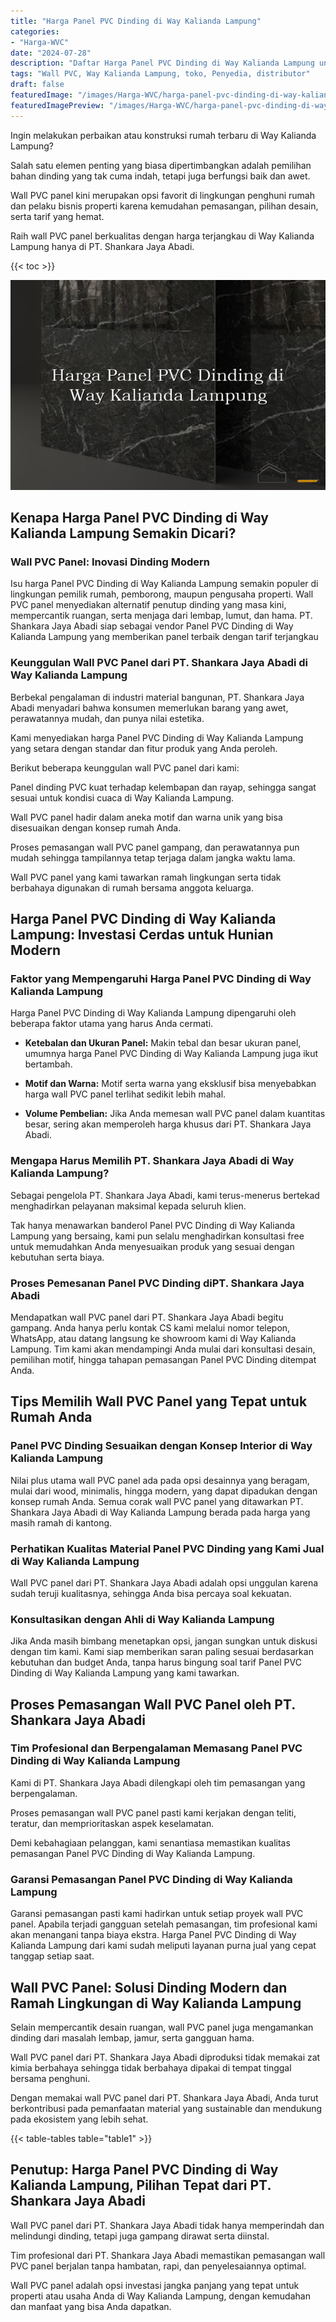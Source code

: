 ```yaml
---
title: "Harga Panel PVC Dinding di Way Kalianda Lampung"
categories:
- "Harga-WVC"
date: "2024-07-28"
description: "Daftar Harga Panel PVC Dinding di Way Kalianda Lampung untuk hunian, kantor, dan toko. Produk berkualitas, beragam motif, variasi warna elegan, beserta jasa pemasangan dikerjakan oleh teknisi berpengalaman dan garansi resmi!|Jasa penyediaan Panel PVC Dinding di Way Kalianda Lampung bagi keperluan hunian, kantor, maupun ritel, beserta panel berkualitas dan penempatan oleh tenaga ahli berpengalaman serta garansi resmi.|Alternatif Panel PVC Dinding di Way Kalianda Lampung yang andal bagi rumah, perkantoran, serta ritel, bersama produk unggulan dan instalasi ditangani oleh tim ahli dan garansi resmi.|Penjualan Panel PVC Dinding di Way Kalianda Lampung untuk hunian, kantor, dan ritel, beserta material unggulan dan penempatan oleh tenaga ahli profesional, dilengkapi dengan kepastian resmi.}"
tags: "Wall PVC, Way Kalianda Lampung, toko, Penyedia, distributor"
draft: false
featuredImage: "/images/Harga-WVC/harga-panel-pvc-dinding-di-way-kalianda-lampung.png"
featuredImagePreview: "/images/Harga-WVC/harga-panel-pvc-dinding-di-way-kalianda-lampung.png"
---
```


Ingin melakukan perbaikan atau konstruksi rumah terbaru di Way Kalianda Lampung?

Salah satu elemen penting yang biasa dipertimbangkan adalah pemilihan bahan dinding yang tak cuma indah, tetapi juga berfungsi baik dan awet.

Wall PVC panel kini merupakan opsi favorit di lingkungan penghuni rumah dan pelaku bisnis properti karena kemudahan pemasangan, pilihan desain, serta tarif yang hemat.

Raih wall PVC panel berkualitas dengan harga terjangkau di Way Kalianda Lampung hanya di PT. Shankara Jaya Abadi.

{{< toc >}}

![Harga Panel PVC Dinding di Way Kalianda Lampung](/images/Harga-WVC/Harga-Panel-PVC-Dinding-di-Way-Kalianda-Lampung.png)


## Kenapa Harga Panel PVC Dinding di Way Kalianda Lampung Semakin Dicari?

### Wall PVC Panel: Inovasi Dinding Modern

Isu harga Panel PVC Dinding di Way Kalianda Lampung semakin populer di lingkungan pemilik rumah, pemborong, maupun pengusaha properti. Wall PVC panel menyediakan alternatif penutup dinding yang masa kini, mempercantik ruangan, serta menjaga dari lembap, lumut, dan hama. PT. Shankara Jaya Abadi siap sebagai vendor Panel PVC Dinding di Way Kalianda Lampung yang memberikan panel terbaik dengan tarif terjangkau

### Keunggulan Wall PVC Panel dari PT. Shankara Jaya Abadi di Way Kalianda Lampung

Berbekal pengalaman di industri material bangunan, PT. Shankara Jaya Abadi menyadari bahwa konsumen memerlukan barang yang awet, perawatannya mudah, dan punya nilai estetika.

Kami menyediakan harga Panel PVC Dinding di Way Kalianda Lampung yang setara dengan standar dan fitur produk yang Anda peroleh.

Berikut beberapa keunggulan wall PVC panel dari kami:

Panel dinding PVC kuat terhadap kelembapan dan rayap, sehingga sangat sesuai untuk kondisi cuaca di Way Kalianda Lampung.

Wall PVC panel hadir dalam aneka motif dan warna unik yang bisa disesuaikan dengan konsep rumah Anda.

Proses pemasangan wall PVC panel gampang, dan perawatannya pun mudah sehingga tampilannya tetap terjaga dalam jangka waktu lama.

Wall PVC panel yang kami tawarkan ramah lingkungan serta tidak berbahaya digunakan di rumah bersama anggota keluarga.

## Harga Panel PVC Dinding di Way Kalianda Lampung: Investasi Cerdas untuk Hunian Modern

### Faktor yang Mempengaruhi Harga Panel PVC Dinding di Way Kalianda Lampung

Harga Panel PVC Dinding di Way Kalianda Lampung dipengaruhi oleh beberapa faktor utama yang harus Anda cermati.

- **Ketebalan dan Ukuran Panel:** Makin tebal dan besar ukuran panel, umumnya harga Panel PVC Dinding di Way Kalianda Lampung juga ikut bertambah.

- **Motif dan Warna:** Motif serta warna yang eksklusif bisa menyebabkan harga wall PVC panel terlihat sedikit lebih mahal.

- **Volume Pembelian:** Jika Anda memesan wall PVC panel dalam kuantitas besar, sering akan memperoleh harga khusus dari PT. Shankara Jaya Abadi.

### Mengapa Harus Memilih PT. Shankara Jaya Abadi di Way Kalianda Lampung?

Sebagai pengelola PT. Shankara Jaya Abadi, kami terus-menerus bertekad menghadirkan pelayanan maksimal kepada seluruh klien.

Tak hanya menawarkan banderol Panel PVC Dinding di Way Kalianda Lampung yang bersaing, kami pun selalu menghadirkan konsultasi free untuk memudahkan Anda menyesuaikan produk yang sesuai dengan kebutuhan serta biaya.

### Proses Pemesanan Panel PVC Dinding diPT. Shankara Jaya Abadi

Mendapatkan wall PVC panel dari PT. Shankara Jaya Abadi begitu gampang. Anda hanya perlu kontak CS kami melalui nomor telepon, WhatsApp, atau datang langsung ke showroom kami di Way Kalianda Lampung. Tim kami akan mendampingi Anda mulai dari konsultasi desain, pemilihan motif, hingga tahapan pemasangan Panel PVC Dinding ditempat Anda.

## Tips Memilih Wall PVC Panel yang Tepat untuk Rumah Anda

### Panel PVC Dinding Sesuaikan dengan Konsep Interior di Way Kalianda Lampung

Nilai plus utama wall PVC panel ada pada opsi desainnya yang beragam, mulai dari wood, minimalis, hingga modern, yang dapat dipadukan dengan konsep rumah Anda. Semua corak wall PVC panel yang ditawarkan PT. Shankara Jaya Abadi di Way Kalianda Lampung berada pada harga yang masih ramah di kantong.

### Perhatikan Kualitas Material Panel PVC Dinding yang Kami Jual di Way Kalianda Lampung

Wall PVC panel dari PT. Shankara Jaya Abadi adalah opsi unggulan karena sudah teruji kualitasnya, sehingga Anda bisa percaya soal kekuatan.

### Konsultasikan dengan Ahli di Way Kalianda Lampung

Jika Anda masih bimbang menetapkan opsi, jangan sungkan untuk diskusi dengan tim kami. Kami siap memberikan saran paling sesuai berdasarkan kebutuhan dan budget Anda, tanpa harus bingung soal tarif Panel PVC Dinding di Way Kalianda Lampung yang kami tawarkan.

## Proses Pemasangan Wall PVC Panel oleh PT. Shankara Jaya Abadi

### Tim Profesional dan Berpengalaman Memasang Panel PVC Dinding di Way Kalianda Lampung

Kami di PT. Shankara Jaya Abadi dilengkapi oleh tim pemasangan yang berpengalaman.

Proses pemasangan wall PVC panel pasti kami kerjakan dengan teliti, teratur, dan memprioritaskan aspek keselamatan.

Demi kebahagiaan pelanggan, kami senantiasa memastikan kualitas pemasangan Panel PVC Dinding di Way Kalianda Lampung.

### Garansi Pemasangan Panel PVC Dinding di Way Kalianda Lampung

Garansi pemasangan pasti kami hadirkan untuk setiap proyek wall PVC panel. Apabila terjadi gangguan setelah pemasangan, tim profesional kami akan menangani tanpa biaya ekstra. Harga Panel PVC Dinding di Way Kalianda Lampung dari kami sudah meliputi layanan purna jual yang cepat tanggap setiap saat.

## Wall PVC Panel: Solusi Dinding Modern dan Ramah Lingkungan di Way Kalianda Lampung

Selain mempercantik desain ruangan, wall PVC panel juga mengamankan dinding dari masalah lembap, jamur, serta gangguan hama.

Wall PVC panel dari PT. Shankara Jaya Abadi diproduksi tidak memakai zat kimia berbahaya sehingga tidak berbahaya dipakai di tempat tinggal bersama penghuni.

Dengan memakai wall PVC panel dari PT. Shankara Jaya Abadi, Anda turut berkontribusi pada pemanfaatan material yang sustainable dan mendukung pada ekosistem yang lebih sehat.

{{< table-tables table="table1" >}}

## Penutup: Harga Panel PVC Dinding di Way Kalianda Lampung, Pilihan Tepat dari PT. Shankara Jaya Abadi

Wall PVC panel dari PT. Shankara Jaya Abadi tidak hanya memperindah dan melindungi dinding, tetapi juga gampang dirawat serta diinstal.

Tim profesional dari PT. Shankara Jaya Abadi memastikan pemasangan wall PVC panel berjalan tanpa hambatan, rapi, dan penyelesaiannya optimal.

Wall PVC panel adalah opsi investasi jangka panjang yang tepat untuk properti atau usaha Anda di Way Kalianda Lampung, dengan kemudahan dan manfaat yang bisa Anda dapatkan.

